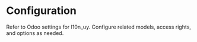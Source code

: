 # Configuration

Refer to Odoo settings for l10n_uy. Configure related models, access rights, and options as needed.
